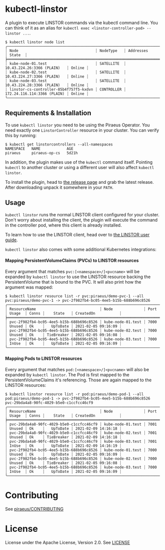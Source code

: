 # kubectl-linstor

A plugin to execute LINSTOR commands via the kubectl command line. You can think of it as an alias for 
`kubectl exec <linstor-controller-pod> -- linstor ...`. 

```
$ kubectl linstor node list
╭────────────────────────────────────────────────────────────────────────────────────────────╮
┊ Node                                   ┊ NodeType   ┊ Addresses                   ┊ State  ┊
╞════════════════════════════════════════════════════════════════════════════════════════════╡
┊ kube-node-01.test                      ┊ SATELLITE  ┊ 10.43.224.26:3366 (PLAIN)   ┊ Online ┊
┊ kube-node-02.test                      ┊ SATELLITE  ┊ 10.43.224.27:3366 (PLAIN)   ┊ Online ┊
┊ kube-node-03.test                      ┊ SATELLITE  ┊ 10.43.224.28:3366 (PLAIN)   ┊ Online ┊
┊ linstor-cs-controller-85b4f757f5-kxdvn ┊ CONTROLLER ┊ 172.24.116.114:3366 (PLAIN) ┊ Online ┊
╰────────────────────────────────────────────────────────────────────────────────────────────╯
```

## Requirements & Installation

To use `kubectl linstor` you need to be using the Piraeus Operator. You need exactly one `LinstorController` resource
in your cluster. You can verify this by running:

```
$ kubectl get linstorcontrollers --all-namespaces
NAMESPACE   NAME            AGE
piraeus     piraeus-op-cs   5d21h
```

In addition, the plugin makes use of the `kubectl` command itself. Pointing `kubectl` to another cluster or using a
different user will also affect `kubectl linstor`. 

To install the plugin, head to [the release page](https://github.com/piraeusdatastore/kubectl-linstor/releases) and grab
the latest release. After downloading unpack it somewhere in your `PATH`.

## Usage

`kubectl linstor` runs the normal LINSTOR client configured for your cluster. Don't worry about installing the client,
the plugin will execute the command in the controller pod, where this client is already installed.

To learn how to use the LINSTOR client, head over to [the LINSTOR user guide](https://www.linbit.com/drbd-user-guide/linstor-guide-1_0-en).

`kubectl linstor` also comes with some additional Kubernetes integrations:

#### Mapping PersistentVolumeClaims (PVCs) to LINSTOR resources

Every argument that matches `pvc:[<namespace>/]<pvcname>` will be expanded by `kubectl linstor` to use the LINSTOR resource
backing the PersistentVolume that is bound to the PVC. It will also print how the argument was mapped:
```
$ kubectl linstor resource list -r pvc:piraeus/demo-pvc-1 --all
pvc:piraeus/demo-pvc-1 -> pvc-2f982fb4-bc05-4ee5-b15b-688b696c8526
╭─────────────────────────────────────────────────────────────────────────────────────────────────────────────────────────╮
┊ ResourceName                             ┊ Node              ┊ Port ┊ Usage  ┊ Conns ┊    State   ┊ CreatedOn           ┊
╞═════════════════════════════════════════════════════════════════════════════════════════════════════════════════════════╡
┊ pvc-2f982fb4-bc05-4ee5-b15b-688b696c8526 ┊ kube-node-01.test ┊ 7000 ┊ Unused ┊ Ok    ┊   UpToDate ┊ 2021-02-05 09:16:09 ┊
┊ pvc-2f982fb4-bc05-4ee5-b15b-688b696c8526 ┊ kube-node-02.test ┊ 7000 ┊ Unused ┊ Ok    ┊ TieBreaker ┊ 2021-02-05 09:16:08 ┊
┊ pvc-2f982fb4-bc05-4ee5-b15b-688b696c8526 ┊ kube-node-03.test ┊ 7000 ┊ InUse  ┊ Ok    ┊   UpToDate ┊ 2021-02-05 09:16:09 ┊
╰─────────────────────────────────────────────────────────────────────────────────────────────────────────────────────────╯
```

#### Mapping Pods to LINSTOR resources

Every argument that matches `pod:[<namespace>/]<pvcname>` will also be expanded by `kubectl linstor`. The Pod is first
mapped to the PersistentVolumeClaims it's referencing. Those are again mapped to the LINSTOR resources:
```
$ kubectl linstor resource list -r pod:piraeus/demo-pod-1 --all
pod:piraeus/demo-pod-1 -> pvc-2f982fb4-bc05-4ee5-b15b-688b696c8526 pvc-29bda4a8-90fc-4029-b5e0-c1ccfcc46cf9
╭─────────────────────────────────────────────────────────────────────────────────────────────────────────────────────────╮
┊ ResourceName                             ┊ Node              ┊ Port ┊ Usage  ┊ Conns ┊    State   ┊ CreatedOn           ┊
╞═════════════════════════════════════════════════════════════════════════════════════════════════════════════════════════╡
┊ pvc-29bda4a8-90fc-4029-b5e0-c1ccfcc46cf9 ┊ kube-node-01.test ┊ 7001 ┊ Unused ┊ Ok    ┊   UpToDate ┊ 2021-02-09 14:16:18 ┊
┊ pvc-29bda4a8-90fc-4029-b5e0-c1ccfcc46cf9 ┊ kube-node-02.test ┊ 7001 ┊ Unused ┊ Ok    ┊ TieBreaker ┊ 2021-02-09 14:16:18 ┊
┊ pvc-29bda4a8-90fc-4029-b5e0-c1ccfcc46cf9 ┊ kube-node-03.test ┊ 7001 ┊ InUse  ┊ Ok    ┊   UpToDate ┊ 2021-02-09 14:16:19 ┊
┊ pvc-2f982fb4-bc05-4ee5-b15b-688b696c8526 ┊ kube-node-01.test ┊ 7000 ┊ Unused ┊ Ok    ┊   UpToDate ┊ 2021-02-05 09:16:09 ┊
┊ pvc-2f982fb4-bc05-4ee5-b15b-688b696c8526 ┊ kube-node-02.test ┊ 7000 ┊ Unused ┊ Ok    ┊ TieBreaker ┊ 2021-02-05 09:16:08 ┊
┊ pvc-2f982fb4-bc05-4ee5-b15b-688b696c8526 ┊ kube-node-03.test ┊ 7000 ┊ InUse  ┊ Ok    ┊   UpToDate ┊ 2021-02-05 09:16:09 ┊
╰─────────────────────────────────────────────────────────────────────────────────────────────────────────────────────────╯
```

# Contributing

See [piraeus/CONTRIBUTING](https://github.com/piraeusdatastore/piraeus/blob/master/CONTRIBUTING.md)

# License

License under the Apache License, Version 2.0. See [LICENSE](./LICENSE)
